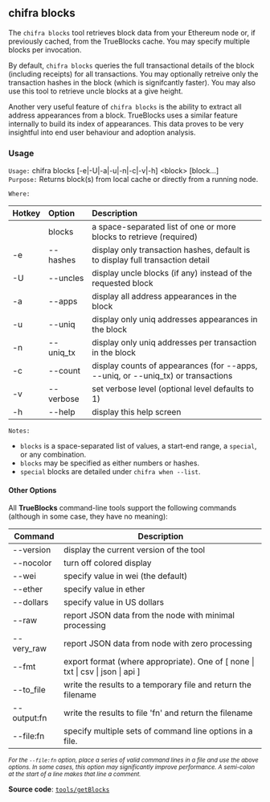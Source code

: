 ## chifra blocks

The `chifra blocks` tool retrieves block data from your Ethereum node or, if previously cached, from the TrueBlocks cache. You may specify multiple blocks per invocation.

By default, `chifra blocks` queries the full transactional details of the block (including receipts) for all transactions. You may optionally retreive only the transaction hashes in the block (which is signifcantly faster). You may also use this tool to retrieve uncle blocks at a give height.

Another very useful feature of `chifra blocks` is the ability to extract all address appearances from a block. TrueBlocks uses a similar feature internally to build its index of appearances. This data proves to be very insightful into end user behaviour and adoption analysis.

### Usage

`Usage:`    chifra blocks [-e|-U|-a|-u|-n|-c|-v|-h] &lt;block&gt; [block...]  
`Purpose:`  Returns block(s) from local cache or directly from a running node.

`Where:`  

| Hotkey | Option | Description |
| :----- | :----- | :---------- |
|  | blocks | a space-separated list of one or more blocks to retrieve (required) |
| -e | --hashes | display only transaction hashes, default is to display full transaction detail |
| -U | --uncles | display uncle blocks (if any) instead of the requested block |
| -a | --apps | display all address appearances in the block |
| -u | --uniq | display only uniq addresses appearances in the block |
| -n | --uniq_tx | display only uniq addresses per transaction in the block |
| -c | --count | display counts of appearances (for --apps, --uniq, or --uniq_tx) or transactions |
| -v | --verbose | set verbose level (optional level defaults to 1) |
| -h | --help | display this help screen |

`Notes:`

- `blocks` is a space-separated list of values, a start-end range, a `special`, or any combination.
- `blocks` may be specified as either numbers or hashes.
- `special` blocks are detailed under `chifra when --list`.

#### Other Options

All **TrueBlocks** command-line tools support the following commands (although in some case, they have no meaning):

| Command     | Description                                                                                     |
| ----------- | ----------------------------------------------------------------------------------------------- |
| --version   | display the current version of the tool                                                         |
| --nocolor   | turn off colored display                                                                        |
| --wei       | specify value in wei (the default)                                                              |
| --ether     | specify value in ether                                                                          |
| --dollars   | specify value in US dollars                                                                     |
| --raw       | report JSON data from the node with minimal processing                                          |
| --very_raw  | report JSON data from node with zero processing                                                 |
| --fmt       | export format (where appropriate). One of [ none &#124; txt &#124; csv &#124; json &#124; api ] |
| --to_file   | write the results to a temporary file and return the filename                                   |
| --output:fn | write the results to file 'fn' and return the filename                                          |
| --file:fn   | specify multiple sets of command line options in a file.                                        |

<small>*For the `--file:fn` option, place a series of valid command lines in a file and use the above options. In some cases, this option may significantly improve performance. A semi-colon at the start of a line makes that line a comment.*</small>

**Source code**: [`tools/getBlocks`](https://github.com/TrueBlocks/trueblocks-core/tree/master/src/tools/getBlocks)

